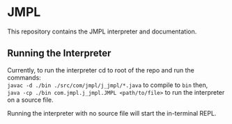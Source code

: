 # JMPL

This repository contains the JMPL interpreter and documentation.

## Running the Interpreter
Currently, to run the interpreter cd to root of the repo and run the commands:\
`javac -d ./bin ./src/com/jmpl/j_jmpl/*.java` to compile to `bin` then,\
`java -cp ./bin com.jmpl.j_jmpl.JMPL <path/to/file>` to run the interpreter on a source file.

Running the interpreter with no source file will start the in-terminal REPL.
